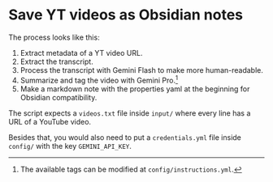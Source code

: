 # Save YT videos as Obsidian notes
The process looks like this:
1. Extract metadata of a YT video URL.
2. Extract the transcript.
3. Process the transcript with Gemini Flash to make more human-readable.
4. Summarize and tag the video with Gemini Pro.[^1]
5. Make a markdown note with the properties yaml at the beginning for Obsidian compatibility.

The script expects a `videos.txt` file inside `input/` where every line has a URL of a YouTube video.

Besides that, you would also need to put a `credentials.yml` file inside `config/` with the key `GEMINI_API_KEY`.

[^1]: The available tags can be modified at `config/instructions.yml`.
